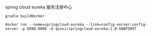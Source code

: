 spring cloud eureka 服务注册中心



```
gradle buildDocker

docker run --name=springcloud-eureka --link=config-server:config-server -p 8888:8888 -d qinxi/springcloud-eureka:1.0-SNAPSHOT 
```